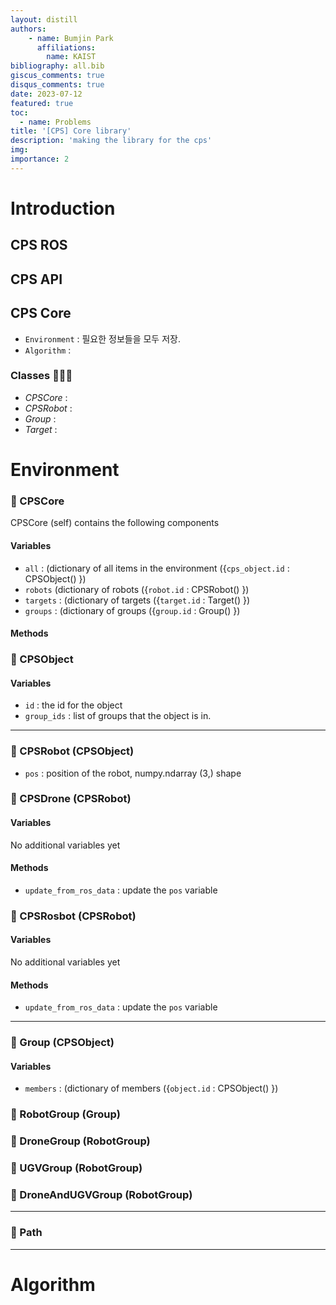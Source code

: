 ```yaml
---
layout: distill
authors: 
    - name: Bumjin Park
      affiliations:
        name: KAIST
bibliography: all.bib
giscus_comments: true
disqus_comments: true
date: 2023-07-12
featured: true
toc:
  - name: Problems
title: '[CPS] Core library'
description: 'making the library for the cps'
img:
importance: 2
---
```


# Introduction 

## CPS ROS 

## CPS API


## CPS Core 

* `Environment` : 필요한 정보들을 모두 저장.  
* `Algorithm`  : 

### Classes 📌📌📌 

* *CPSCore* :  
* *CPSRobot* :
* *Group* : 
* *Target* : 


# Environment

### 📌 CPSCore 
CPSCore (self) contains the following components

####  Variables
- `all` :   (dictionary of all items in the environment ({`cps_object.id` : CPSObject() })
- `robots` (dictionary of robots ({`robot.id` : CPSRobot() })
- `targets` :  (dictionary of targets ({`target.id` : Target() })
- `groups`  :  (dictionary of groups ({`group.id` : Group() })


####  Methods


### 📌 CPSObject 

####  Variables
- `id` : the id for the object 
- `group_ids` : list of groups that the object is in.


---

### 📌 CPSRobot (CPSObject)
* `pos` : position of the robot, numpy.ndarray (3,) shape

### 📌 CPSDrone (CPSRobot)

####  Variables
No additional variables yet 

#### Methods
* `update_from_ros_data` : update the `pos` variable


### 📌 CPSRosbot (CPSRobot)

####  Variables
No additional variables yet 

#### Methods
* `update_from_ros_data` : update the `pos` variable



---

### 📌 Group (CPSObject)


####  Variables
* `members` : (dictionary of members ({`object.id` : CPSObject() })


### 📌 RobotGroup (Group)




### 📌 DroneGroup (RobotGroup)



### 📌 UGVGroup (RobotGroup)



### 📌 DroneAndUGVGroup (RobotGroup)




---

### 📌 Path 


---

# Algorithm

